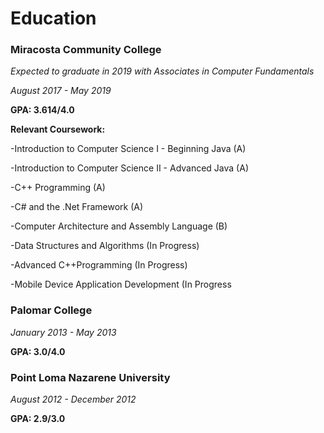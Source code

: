 # Education

### Miracosta Community College

*Expected to graduate in 2019 with Associates in Computer Fundamentals*

*August 2017 - May 2019*

**GPA: 3.614/4.0**

**Relevant Coursework:**

-Introduction to Computer Science I - Beginning Java (A)

-Introduction to Computer Science II - Advanced Java (A)

-C++ Programming (A)

-C# and the .Net Framework (A)

-Computer Architecture and Assembly Language (B)

-Data Structures and Algorithms (In Progress)

-Advanced C++Programming (In Progress)

-Mobile Device Application Development (In Progress



### Palomar College

*January 2013 - May 2013*

**GPA: 3.0/4.0**


### Point Loma Nazarene University

*August 2012 - December 2012*

**GPA: 2.9/3.0**
